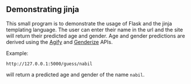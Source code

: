 ## Demonstrating jinja
This small program is to demonstrate the usage of Flask and the jinja templating language. 
The user can enter their name in the url and the site will return their predicted age and gender. 
Age and gender predictions are derived using the [Agify](https://agify.io/) and [Genderize](https://genderize.io/) APIs.

Example:
```
http://127.0.0.1:5000/guess/nabil
```
will return a predicted age and gender of the name `nabil`. 
